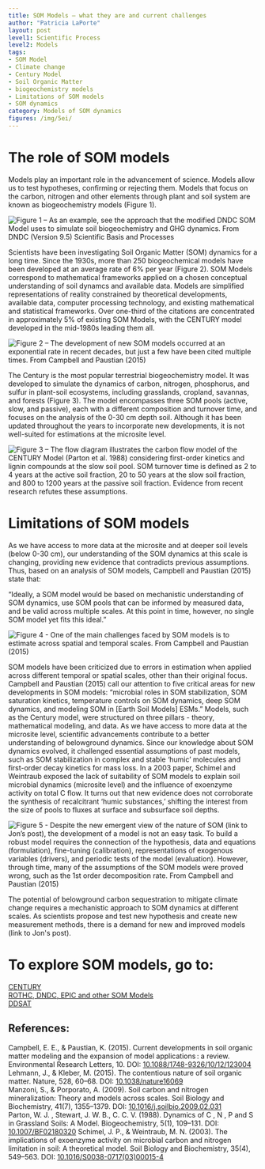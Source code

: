 ```yaml
---
title: SOM Models – what they are and current challenges
author: "Patricia LaPorte"
layout: post
level1: Scientific Process
level2: Models
tags:
- SOM Model
- Climate change
- Century Model
- Soil Organic Matter
- biogeochemistry models
- Limitations of SOM models
- SOM dynamics
category: Models of SOM dynamics
figures: /img/5ei/
---
```


# The role of SOM models

Models play an important role in the advancement of science.  Models allow us to test hypotheses, confirming or rejecting them.  Models that focus on the carbon, nitrogen and other elements through plant and soil system are known as biogeochemistry models (Figure 1). 

![Figure 1 – As an example, see the approach that the modified DNDC SOM Model uses to simulate soil biogeochemistry and GHG dynamics. From [DNDC (Version 9.5) Scientific Basis and Processes](http://www.dndc.sr.unh.edu/papers/DNDC_Scientific_Basis_and_Processes.pdf)]({{site.baseurl}}{{page.figures}}Figure1_Som_Models.png)

Scientists have been investigating Soil Organic Matter (SOM) dynamics for a long time.  Since the 1930s, more than 250 biogeochemical models have been developed at an average rate of 6% per year (Figure 2).  SOM Models correspond to mathematical frameworks applied on a chosen conceptual understanding of soil dynamcs and available data.  Models are simplified representations of reality constrained by theoretical developments, available data, computer processing technology, and existing mathematical and statistical frameworks.  Over one-third of the citations are concentrated in approximately 5% of existing SOM Models, with the CENTURY model developed in the mid-1980s leading them all.

![Figure 2 – The development of new SOM models occurred at an exponential rate in recent decades, but just a few have been cited multiple times. From [Campbell and Paustian (2015)](https://doi.org/10.1088/1748-9326/10/12/123004)]({{site.baseurl}}{{page.figures}}Figure2_Som_Models.png)

The Century is the most popular terrestrial biogeochemistry model.  It was developed to simulate the dynamics of carbon, nitrogen, phosphorus, and sulfur in plant-soil ecosystems, including grasslands, cropland, savannas, and forests (Figure 3).  The model encompasses three SOM pools (active, slow, and passive), each with a different composition and turnover time, and focuses on the analysis of the 0-30 cm depth soil.  Although it has been updated throughout the years to incorporate new developments, it is not well-suited for estimations at the microsite level.

![Figure 3 – The flow diagram illustrates the carbon flow model of the CENTURY Model [(Parton et al. 1988)](https://doi.org/10.1007/BF02180320) considering first-order kinetics and lignin compounds at the slow soil pool. SOM turnover time is defined as 2 to 4 years at the active soil fraction, 20 to 50 years at the slow soil fraction, and 800 to 1200 years at the passive soil fraction. Evidence from recent research refutes these assumptions.]({{site.baseurl}}{{page.figures}}Figure3.png)

# Limitations of SOM models 

As we have access to more data at the microsite and at deeper soil levels (below 0-30 cm), our understanding of the SOM dynamics at this scale is changing, providing new evidence that contradicts previous assumptions. Thus, based on an analysis of SOM models, Campbell and Paustian (2015) state that: 

“Ideally, a SOM model would be based on mechanistic understanding of SOM dynamics, use SOM pools that can be informed by measured data, and be valid across multiple scales. At this point in time, however, no single SOM model yet fits this ideal.”
  
![Figure 4 - One of the main challenges faced by SOM models is to estimate across spatial and temporal scales.  From [Campbell and Paustian (2015)](https://doi.org/10.1088/1748-9326/10/12/123004)]({{site.baseurl}}{{page.figures}}Figure4_Som_Models.png)

SOM models have been criticized due to errors in estimation when applied across different temporal or spatial scales, other than their original focus.  Campbell and Paustian (2015) call our attention to five critical areas for new developments in SOM models: “microbial roles in SOM stabilization, SOM saturation kinetics, temperature controls on SOM dynamics, deep SOM dynamics, and modeling SOM in [Earth Soil Models] ESMs.”  Models, such as the Century model, were structured on three pillars - theory, mathematical modeling, and data.  As we have access to more data at the microsite level, scientific advancements contribute to a better understanding of belowground dynamics.  Since our knowledge about SOM dynamics evolved, it challenged essential assumptions of past models, such as SOM stabilization in complex and stable ‘humic’ molecules and first-order decay kinetics for mass loss.  In a 2003 paper, Schimel and Weintraub exposed the lack of suitability of SOM models to explain soil microbial dynamics (microsite level) and the influence of exoenzyme activity on total C flow.  It turns out that new evidence does not corroborate the synthesis of recalcitrant ‘humic substances,’ shifting the interest from the size of pools to fluxes at surface and subsurface soil depths. 

![Figure 5 - Despite the new emergent view of the nature of SOM (link to Jon’s post), the development of a model is not an easy task. To build a robust model requires the connection of the hypothesis, data and equations (formulation), fine-tuning (calibration), representations of exogenous variables (drivers), and periodic tests of the model (evaluation). However, through time, many of the assumptions of the SOM models were proved wrong, such as the 1st order decomposition rate. From [Campbell and Paustian (2015)](https://doi.org/10.1088/1748-9326/10/12/123004)]({{site.baseurl}}{{page.figures}}Figure5_Som_Models.png) 

The potential of belowground carbon sequestration to mitigate climate change requires a mechanistic approach to SOM dynamics at different scales. As scientists propose and test new hypothesis and create new measurement methods, there is a demand for new and improved models (link to Jon's post). 

# To explore SOM models, go to:  
[CENTURY](http://www.cgd.ucar.edu/vemap/abstracts/CENTURY.html)  
[ROTHC, DNDC, EPIC and other SOM Models](https://soil-modeling.org/resources-links/model-portal)  
[DDSAT](https://dssat.net/crop-models-and-applications/components)
  
## References: 

Campbell, E. E., & Paustian, K. (2015). Current developments in soil organic matter modeling and the expansion of model applications : a review. Environmental Research Letters, 10. DOI: [10.1088/1748-9326/10/12/123004](https://doi.org/10.1088/1748-9326/10/12/123004)    
Lehmann, J., & Kleber, M. (2015). The contentious nature of soil organic matter. Nature, 528, 60–68. DOI: [10.1038/nature16069](https://doi.org/10.1038/nature16069)    
Manzoni, S., & Porporato, A. (2009). Soil carbon and nitrogen mineralization: Theory and models across scales. Soil Biology and Biochemistry, 41(7), 1355–1379. DOI: [10.1016/j.soilbio.2009.02.031](https://doi.org/10.1016/j.soilbio.2009.02.031)    
Parton, W. J. , Stewart, J. W. B., C. C. V. (1988). Dynamics of C , N , P and S in Grassland Soils: A Model. Biogeochemistry, 5(1), 109–131. DOI: [10.1007/BF02180320](https://doi.org/10.1007/BF02180320)
Schimel, J. P., & Weintraub, M. N. (2003). The implications of exoenzyme activity on microbial carbon and nitrogen limitation in soil: A theoretical model. Soil Biology and Biochemistry, 35(4), 549–563. DOI:  [10.1016/S0038-0717(03)00015-4](https://doi.org/10.1016/S0038-0717(03)00015-4)
